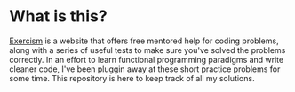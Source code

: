 # What is this?

[Exercism](exercism.io) is a website that offers free mentored help for coding problems, along with
a series of useful tests to make sure you've solved the problems correctly. In an effort to
learn functional programming paradigms and write cleaner code, I've been pluggin away at these
short practice problems for some time. This repository is here to keep track of all my solutions.

